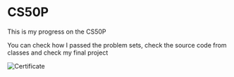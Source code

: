 # CS50P
This is my progress on the CS50P

You can check how I passed the problem sets, check the source code from classes and check my final project


![Certificate](https://github.com/oricardomiranda/CS50P/assets/88597113/36f66f45-2aee-459a-ae48-a79072b66708)
